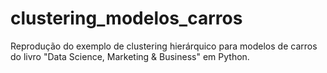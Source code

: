 # clustering_modelos_carros
Reprodução do exemplo de clustering hierárquico para modelos de carros do livro "Data Science, Marketing &amp; Business" em Python.
